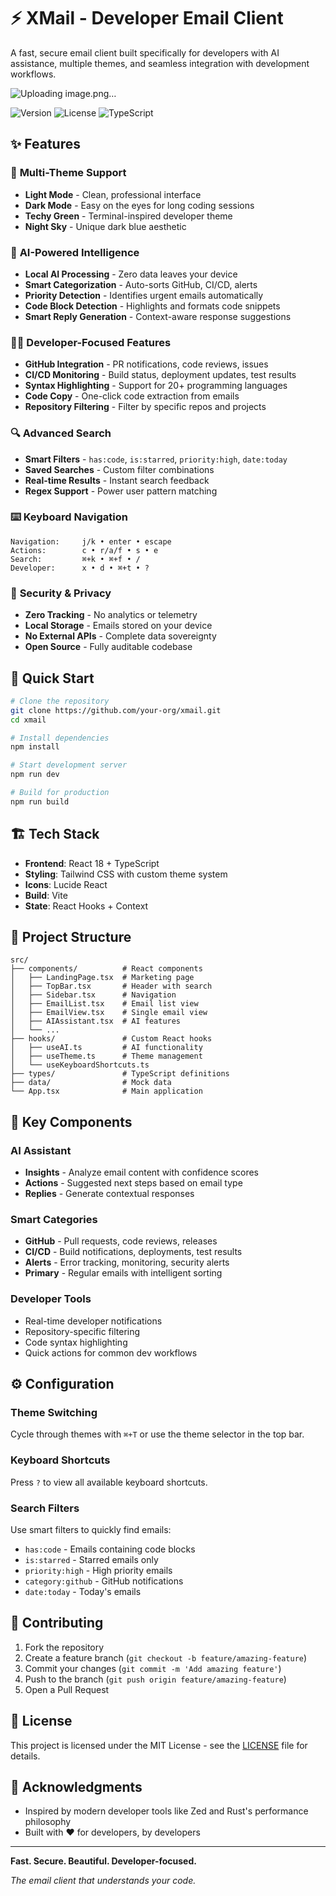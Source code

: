 # ⚡ XMail - Developer Email Client

A fast, secure email client built specifically for developers with AI assistance, multiple themes, and seamless integration with development workflows.

![Uploading image.png…]()


![Version](https://img.shields.io/badge/version-2.0-orange)
![License](https://img.shields.io/badge/license-MIT-blue)
![TypeScript](https://img.shields.io/badge/TypeScript-100%25-blue)

## ✨ Features

### 🎨 **Multi-Theme Support**
- **Light Mode** - Clean, professional interface
- **Dark Mode** - Easy on the eyes for long coding sessions  
- **Techy Green** - Terminal-inspired developer theme
- **Night Sky** - Unique dark blue aesthetic

### 🤖 **AI-Powered Intelligence**
- **Local AI Processing** - Zero data leaves your device
- **Smart Categorization** - Auto-sorts GitHub, CI/CD, alerts
- **Priority Detection** - Identifies urgent emails automatically
- **Code Block Detection** - Highlights and formats code snippets
- **Smart Reply Generation** - Context-aware response suggestions

### 👨‍💻 **Developer-Focused Features**
- **GitHub Integration** - PR notifications, code reviews, issues
- **CI/CD Monitoring** - Build status, deployment updates, test results
- **Syntax Highlighting** - Support for 20+ programming languages
- **Code Copy** - One-click code extraction from emails
- **Repository Filtering** - Filter by specific repos and projects

### 🔍 **Advanced Search**
- **Smart Filters** - `has:code`, `is:starred`, `priority:high`, `date:today`
- **Saved Searches** - Custom filter combinations
- **Real-time Results** - Instant search feedback
- **Regex Support** - Power user pattern matching

### ⌨️ **Keyboard Navigation**
```
Navigation:     j/k • enter • escape
Actions:        c • r/a/f • s • e
Search:         ⌘+k • ⌘+f • /
Developer:      x • d • ⌘+t • ?
```

### 🔐 **Security & Privacy**
- **Zero Tracking** - No analytics or telemetry
- **Local Storage** - Emails stored on your device
- **No External APIs** - Complete data sovereignty
- **Open Source** - Fully auditable codebase

## 🚀 Quick Start

```bash
# Clone the repository
git clone https://github.com/your-org/xmail.git
cd xmail

# Install dependencies
npm install

# Start development server
npm run dev

# Build for production
npm run build
```

## 🏗️ Tech Stack

- **Frontend**: React 18 + TypeScript
- **Styling**: Tailwind CSS with custom theme system
- **Icons**: Lucide React
- **Build**: Vite
- **State**: React Hooks + Context

## 📁 Project Structure

```
src/
├── components/          # React components
│   ├── LandingPage.tsx  # Marketing page
│   ├── TopBar.tsx       # Header with search
│   ├── Sidebar.tsx      # Navigation
│   ├── EmailList.tsx    # Email list view
│   ├── EmailView.tsx    # Single email view
│   ├── AIAssistant.tsx  # AI features
│   └── ...
├── hooks/               # Custom React hooks
│   ├── useAI.ts         # AI functionality
│   ├── useTheme.ts      # Theme management
│   └── useKeyboardShortcuts.ts
├── types/               # TypeScript definitions
├── data/                # Mock data
└── App.tsx              # Main application
```

## 🎯 Key Components

### AI Assistant
- **Insights** - Analyze email content with confidence scores
- **Actions** - Suggested next steps based on email type
- **Replies** - Generate contextual responses

### Smart Categories
- **GitHub** - Pull requests, code reviews, releases
- **CI/CD** - Build notifications, deployments, test results
- **Alerts** - Error tracking, monitoring, security alerts
- **Primary** - Regular emails with intelligent sorting

### Developer Tools
- Real-time developer notifications
- Repository-specific filtering
- Code syntax highlighting
- Quick actions for common dev workflows

## ⚙️ Configuration

### Theme Switching
Cycle through themes with `⌘+T` or use the theme selector in the top bar.

### Keyboard Shortcuts
Press `?` to view all available keyboard shortcuts.

### Search Filters
Use smart filters to quickly find emails:
- `has:code` - Emails containing code blocks
- `is:starred` - Starred emails only  
- `priority:high` - High priority emails
- `category:github` - GitHub notifications
- `date:today` - Today's emails

## 🤝 Contributing

1. Fork the repository
2. Create a feature branch (`git checkout -b feature/amazing-feature`)
3. Commit your changes (`git commit -m 'Add amazing feature'`)
4. Push to the branch (`git push origin feature/amazing-feature`)
5. Open a Pull Request

## 📄 License

This project is licensed under the MIT License - see the [LICENSE](LICENSE) file for details.

## 🙏 Acknowledgments

- Inspired by modern developer tools like Zed and Rust's performance philosophy
- Built with ❤️ for developers, by developers

---

**Fast. Secure. Beautiful. Developer-focused.**

*The email client that understands your code.*
